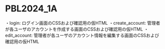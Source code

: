 # PBL2024_1A

・login: ログイン画面のCSSおよび確認用の仮HTML
・create_account: 管理者が各ユーザのアカウントを作成する画面のCSSおよび確認用の仮HTML
・edit_account: 管理者が各ユーザのアカウント情報を編集する画面のCSSおよび確認用の仮HTML
